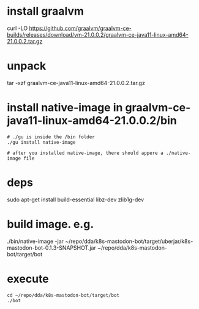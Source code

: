 # install graalvm
curl -LO  https://github.com/graalvm/graalvm-ce-builds/releases/download/vm-21.0.0.2/graalvm-ce-java11-linux-amd64-21.0.0.2.tar.gz 

# unpack
tar -xzf graalvm-ce-java11-linux-amd64-21.0.0.2.tar.gz 

# install native-image in graalvm-ce-java11-linux-amd64-21.0.0.2/bin
```
# ./gu is inside the /bin folder 
./gu install native-image

# after you installed native-image, there should appere a ./native-image file
```
# deps
sudo apt-get install build-essential libz-dev zlib1g-dev

# build image. e.g.
./bin/native-image  -jar ~/repo/dda/k8s-mastodon-bot/target/uberjar/k8s-mastodon-bot-0.1.3-SNAPSHOT.jar ~/repo/dda/k8s-mastodon-bot/target/bot

# execute
```
cd ~/repo/dda/k8s-mastodon-bot/target/bot
./bot
```